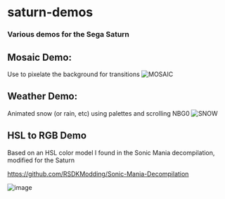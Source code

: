 # saturn-demos
### Various demos for the Sega Saturn
## Mosaic Demo:
Use to pixelate the background for transitions
![MOSAIC](https://github.com/bimmerlabs/saturn-demos/assets/28711621/93c0b708-6192-443e-9ee3-988c0c9b5cfa)
## Weather Demo:
Animated snow (or rain, etc) using palettes and scrolling NBG0
![SNOW](https://github.com/bimmerlabs/saturn-demos/assets/28711621/d6fd4686-5214-4d73-94f8-5a8965c660c3)
## HSL to RGB Demo
Based on an HSL color model I found in the Sonic Mania decompilation, modified for the Saturn

https://github.com/RSDKModding/Sonic-Mania-Decompilation

![image](https://github.com/user-attachments/assets/dd9d320d-1fc2-4663-ab36-07a194e4af45)
